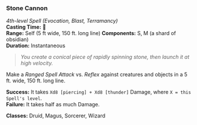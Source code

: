 ### Stone Cannon
*4th-level Spell (Evocation, Blast, Terramancy)*  
**Casting Time:** 🔷  
**Range:** Self (5 ft wide, 150 ft. long line)
**Components:** S, M (a shard of obsidian)  
**Duration:** Instantaneous

> *You create a conical piece of rapidly spinning stone, then launch it at high velocity.*

Make a *Ranged Spell Attack* vs. *Reflex* against creatures and objects in a 5 ft. wide, 150 ft. long line.

**Success:** It takes `Xd8 [piercing] + Xd8 [thunder]` Damage, where `X = this Spell's level`.  
**Failure:** It takes half as much Damage.

**Classes:** Druid, Magus, Sorcerer, Wizard
